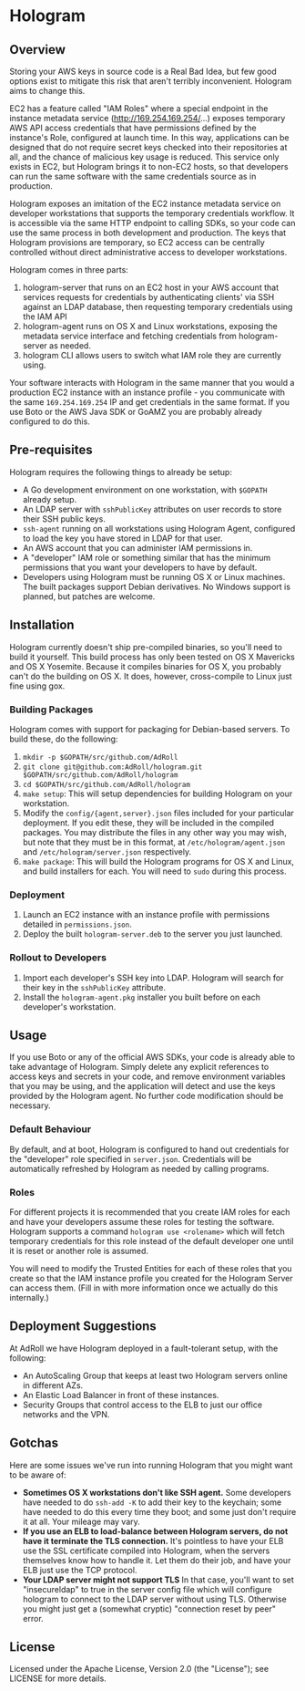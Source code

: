 # Hologram

## Overview
Storing your AWS keys in source code is a Real Bad Idea, but few good options exist to mitigate this risk that aren't terribly inconvenient. Hologram aims to change this.

EC2 has a feature called "IAM Roles" where a special endpoint in the instance metadata service (http://169.254.169.254/...) exposes temporary AWS API access credentials that have permissions defined by the instance's Role, configured at launch time. In this way, applications can be designed that do not require secret keys checked into their repositories at all, and the chance of malicious key usage is reduced. This service only exists in EC2, but Hologram brings it to non-EC2 hosts, so that developers can run the same software with the same credentials source as in production.

Hologram exposes an imitation of the EC2 instance metadata service on developer workstations that supports the temporary credentials workflow. It is accessible via the same HTTP endpoint to calling SDKs, so your code can use the same process in both development and production. The keys that Hologram provisions are temporary, so EC2 access can be centrally controlled without direct administrative access to developer workstations.

Hologram comes in three parts:

1. hologram-server that runs on an EC2 host in your AWS account that services requests for credentials by authenticating clients' via SSH against an LDAP database, then requesting temporary credentials using the IAM API
1. hologram-agent runs on OS X and Linux workstations, exposing the metadata service interface and fetching credentials from hologram-server as needed.
1. hologram CLI allows users to switch what IAM role they are currently using.

Your software interacts with Hologram in the same manner that you would a production EC2 instance with an instance profile - you communicate with the same `169.254.169.254` IP and get credentials in the same format. If you use Boto or the AWS Java SDK or GoAMZ you are probably already configured to do this.

## Pre-requisites
Hologram requires the following things to already be setup:

* A Go development environment on one workstation, with `$GOPATH` already setup.
* An LDAP server with `sshPublicKey` attributes on user records to store their SSH public keys.
* `ssh-agent` running on all workstations using Hologram Agent, configured to load the key you have stored in LDAP for that user.
* An AWS account that you can administer IAM permissions in.
* A "developer" IAM role or something similar that has the minimum permissions that you want your developers to have by default.
* Developers using Hologram must be running OS X or Linux machines. The built packages support Debian derivatives. No Windows support is planned, but patches are welcome.

## Installation
Hologram currently doesn't ship pre-compiled binaries, so you'll need to build it yourself. This build process has only been tested on OS X Mavericks and OS X Yosemite. Because it compiles binaries for OS X, you probably can't do the building on OS X. It does, however, cross-compile to Linux just fine using gox.

### Building Packages
Hologram comes with support for packaging for Debian-based servers. To build these, do the following:

1. `mkdir -p $GOPATH/src/github.com/AdRoll`
2. `git clone git@github.com:AdRoll/hologram.git $GOPATH/src/github.com/AdRoll/hologram`
3. `cd $GOPATH/src/github.com/AdRoll/hologram`
4. `make setup`: This will setup dependencies for building Hologram on your workstation.
5. Modify the `config/{agent,server}.json` files included for your particular deployment. If you edit these, they will be included in the compiled packages. You may distribute the files in any other way you may wish, but note that they must be in this format, at `/etc/hologram/agent.json` and `/etc/hologram/server.json` respectively.
6. `make package`: This will build the Hologram programs for OS X and Linux, and build installers for each. You will need to `sudo` during this process.

### Deployment
1. Launch an EC2 instance with an instance profile with permissions detailed in `permissions.json`.
2. Deploy the built `hologram-server.deb` to the server you just launched.

### Rollout to Developers
1. Import each developer's SSH key into LDAP. Hologram will search for their key in the `sshPublicKey` attribute.
2. Install the `hologram-agent.pkg` installer you built before on each developer's workstation.

## Usage

If you use Boto or any of the official AWS SDKs, your code is already able to take advantage of Hologram. Simply delete any explicit references to access keys and secrets in your code, and remove environment variables that you may be using, and the application will detect and use the keys provided by the Hologram agent. No further code modification should be necessary.

### Default Behaviour
By default, and at boot, Hologram is configured to hand out credentials for the "developer" role specified in `server.json`. Credentials will be automatically refreshed by Hologram as needed by calling programs.

### Roles
For different projects it is recommended that you create IAM roles for each and have your developers assume these roles for testing the software. Hologram supports a command `hologram use <rolename>` which will fetch temporary credentials for this role instead of the default developer one until it is reset or another role is assumed.

You will need to modify the Trusted Entities for each of these roles that you create so that the IAM instance profile you created for the Hologram Server can access them. (Fill in with more information once we actually do this internally.)

## Deployment Suggestions
At AdRoll we have Hologram deployed in a fault-tolerant setup, with the following:

* An AutoScaling Group that keeps at least two Hologram servers online in different AZs.
* An Elastic Load Balancer in front of these instances.
* Security Groups that control access to the ELB to just our office networks and the VPN.

## Gotchas
Here are some issues we've run into running Hologram that you might want to be aware of:

* **Sometimes OS X workstations don't like SSH agent.** Some developers have needed to do `ssh-add -K` to add their key to the keychain; some have needed to do this every time they boot; and some just don't require it at all. Your mileage may vary.
* **If you use an ELB to load-balance between Hologram servers, do not have it terminate the TLS connection.** It's pointless to have your ELB use the SSL certificate compiled into Hologram, when the servers themselves know how to handle it. Let them do their job, and have your ELB just use the TCP protocol.
* **Your LDAP server might not support TLS** In that case, you'll want to set "insecureldap" to true in the server config file which will configure hologram to connect to the LDAP server without using TLS. Otherwise you might just get a (somewhat cryptic) "connection reset by peer" error.

## License

Licensed under the Apache License, Version 2.0 (the "License"); see LICENSE for more details.
